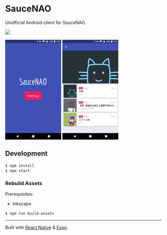 # SauceNAO

Unofficial Android client for SauceNAO.

<a href="https://play.google.com/store/apps/details?id=moe.ptr.saucenao.client"><img src="https://play.google.com/intl/en_us/badges/images/generic/en_badge_web_generic.png" width="240" /></a>

<img src="./screenshots/1.png" width="180" /> <img src="./screenshots/2.png" width="180" />

## Development

``` shell
$ npm install
$ npm start
```

### Rebuild Assets

Prerequisites:
- Inkscape

``` shell
$ npm run build-assets
```

---

Built with [React Native](https://facebook.github.io/react-native/) & [Expo](https://expo.io/).
